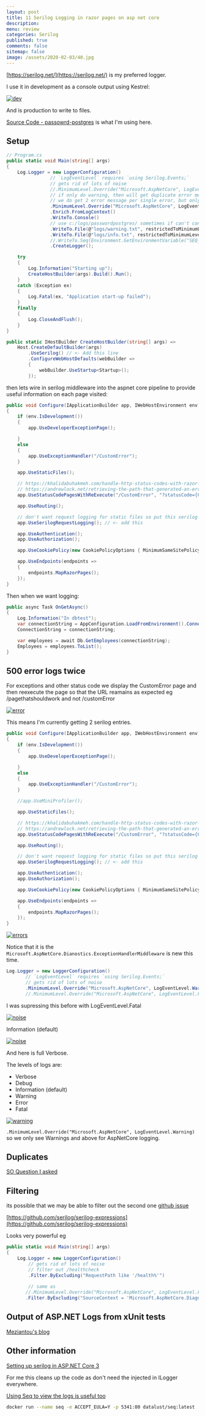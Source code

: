 ```yaml
---
layout: post
title: 11 Serilog Logging in razor pages on asp net core 
description: 
menu: review
categories: Serilog 
published: true 
comments: false     
sitemap: false
image: /assets/2020-02-03/40.jpg
---
```


[https://serilog.net/](https://serilog.net/) is my preferred logger.

I use it in development as a console output using Kestrel:


<!-- [![dev](/assets/2021-03-10/dev.jpg "dev"){:width="500px"}](/assets/2021-03-10/dev.jpg) -->
[![dev](/assets/2021-03-10/dev.jpg "dev")](/assets/2021-03-10/dev.jpg)


And is production to write to files.

[Source Code - passowrd-postgres](https://github.com/djhmateer/password-postgres) is what I'm using here.

## Setup

```c#
// Program.cs
public static void Main(string[] args)
{
    Log.Logger = new LoggerConfiguration()
                // `LogEventLevel` requires `using Serilog.Events;`
                // gets rid of lots of noise
                //.MinimumLevel.Override("Microsoft.AspNetCore", LogEventLevel.Warning)
                // if only do warning, then will get duplicate error messages when an exception is thrown, then again when re-executed
                // we do get 2 error message per single error, but only 1 stack trace
                .MinimumLevel.Override("Microsoft.AspNetCore", LogEventLevel.Fatal)
                .Enrich.FromLogContext()
                .WriteTo.Console()
                // use c:/logs/passwordpostgres/ sometimes if can't control permissions on prod 
                .WriteTo.File(@"logs/warning.txt", restrictedToMinimumLevel: LogEventLevel.Warning, rollingInterval: RollingInterval.Day)
                .WriteTo.File(@"logs/info.txt", restrictedToMinimumLevel: LogEventLevel.Information, rollingInterval: RollingInterval.Day)
                //.WriteTo.Seq(Environment.GetEnvironmentVariable("SEQ_URL") ?? "http://localhost:5341")
                .CreateLogger();

    try
    {
        Log.Information("Starting up");
        CreateHostBuilder(args).Build().Run();
    }
    catch (Exception ex)
    {
        Log.Fatal(ex, "Application start-up failed");
    }
    finally
    {
        Log.CloseAndFlush();
    }
}

public static IHostBuilder CreateHostBuilder(string[] args) =>
    Host.CreateDefaultBuilder(args)
        .UseSerilog() // <- Add this line
        .ConfigureWebHostDefaults(webBuilder =>
        {
            webBuilder.UseStartup<Startup>();
        });
```

then lets wire in serilog middleware into the aspnet core pipeline to provide useful information on each page visited:

```cs
public void Configure(IApplicationBuilder app, IWebHostEnvironment env)
{
    if (env.IsDevelopment())
    {
        app.UseDeveloperExceptionPage();

    }
    else
    {
        app.UseExceptionHandler("/CustomError");
    }

    app.UseStaticFiles(); 

    // https://khalidabuhakmeh.com/handle-http-status-codes-with-razor-pages
    // https://andrewlock.net/retrieving-the-path-that-generated-an-error-with-the-statuscodepages-middleware/
    app.UseStatusCodePagesWithReExecute("/CustomError", "?statusCode={0}");

    app.UseRouting();

    // don't want request logging for static files so put this serilog middleware here in the pipeline
    app.UseSerilogRequestLogging(); // <- add this

    app.UseAuthentication();
    app.UseAuthorization();

    app.UseCookiePolicy(new CookiePolicyOptions { MinimumSameSitePolicy = SameSiteMode.Strict });

    app.UseEndpoints(endpoints =>
    {
        endpoints.MapRazorPages();
    });
}
```

Then when we want logging:

```cs
public async Task OnGetAsync()
{
    Log.Information("In dbtest");
    var connectionString = AppConfiguration.LoadFromEnvironment().ConnectionString;
    ConnectionString = connectionString;

    var employees = await Db.GetEmployees(connectionString);
    Employees = employees.ToList();
}
```

## 500 error logs twice

For exceptions and other status code we display the CustomError page and then reexecute the page so that the URL reamains as expected eg /pagethatshouldwork and not /customError

[![error](/assets/2021-03-10/errors.jpg "errors")](/assets/2021-03-10/errors.jpg)

This means I'm currently getting 2 serilog entries.

```cs
public void Configure(IApplicationBuilder app, IWebHostEnvironment env)
{
    if (env.IsDevelopment())
    {
        app.UseDeveloperExceptionPage();

    }
    else
    {
        app.UseExceptionHandler("/CustomError");
    }

    //app.UseMiniProfiler();

    app.UseStaticFiles(); 

    // https://khalidabuhakmeh.com/handle-http-status-codes-with-razor-pages
    // https://andrewlock.net/retrieving-the-path-that-generated-an-error-with-the-statuscodepages-middleware/
    app.UseStatusCodePagesWithReExecute("/CustomError", "?statusCode={0}");

    app.UseRouting();

    // don't want request logging for static files so put this serilog middleware here in the pipeline
    app.UseSerilogRequestLogging(); // <- add this

    app.UseAuthentication();
    app.UseAuthorization();

    app.UseCookiePolicy(new CookiePolicyOptions { MinimumSameSitePolicy = SameSiteMode.Strict });

    app.UseEndpoints(endpoints =>
    {
        endpoints.MapRazorPages();
    });
}

```

[![errors](/assets/2021-03-10/errors2.jpg "errors")](/assets/2021-03-10/errors2.jpg)

Notice that it is the `Microsoft.AspNetCore.Dianostics.ExceptionHandlerMiddleware` is new this time.

```cs
Log.Logger = new LoggerConfiguration()
       // `LogEventLevel` requires `using Serilog.Events;`
       // gets rid of lots of noise
       .MinimumLevel.Override("Microsoft.AspNetCore", LogEventLevel.Warning)
       //.MinimumLevel.Override("Microsoft.AspNetCore", LogEventLevel.Fatal)
```
I was supressing this before with LogEventLevel.Fatal

[![noise](/assets/2021-03-10/noise.jpg "noise")](/assets/2021-03-10/noise.jpg)

Information (default)

[![noise](/assets/2021-03-10/verbose.jpg "verbose")](/assets/2021-03-10/verbose.jpg)

And here is full Verbose.

The levels of logs are:

- Verbose
- Debug
- Information (default)
- Warning
- Error
- Fatal

[![warning](/assets/2021-03-10/warning.jpg "warningl")](/assets/2021-03-10/warning.jpg)

`.MinimumLevel.Override("Microsoft.AspNetCore", LogEventLevel.Warning)` so we only see Warnings and above for AspNetCore logging.

## Duplicates

[SO Question I asked](https://stackoverflow.com/questions/66580124/duplicate-error-messages-with-serilog-asp-net-core)

## Filtering

its possible that we may be able to filter out the second one [github issue](https://github.com/dotnet/aspnetcore/issues/19740) 

[https://github.com/serilog/serilog-expressions](https://github.com/serilog/serilog-expressions)

Looks very powerful eg

```cs
public static void Main(string[] args)
{
    Log.Logger = new LoggerConfiguration()
        // gets rid of lots of noise
        // filter out /healthcheck
        .Filter.ByExcluding("RequestPath like '/health%'")
        
        // same as 
       //.MinimumLevel.Override("Microsoft.AspNetCore", LogEventLevel.Fatal)
       .Filter.ByExcluding("SourceContext = 'Microsoft.AspNetCore.Diagnostics.ExceptionHandlerMiddleware'")

```

## Output of ASP.NET Logs from xUnit tests

[Meziantou's blog](https://www.meziantou.net/how-to-get-asp-net-core-logs-in-the-output-of-xunit-tests.htm) 


## Other information

[Setting up serilog in ASP.NET Core 3](https://nblumhardt.com/2019/10/serilog-in-aspnetcore-3/)

For me this cleans up the code as don't need the injected in ILogger everywhere.

[Using Seq to view the logs is useful too](https://docs.datalust.co/docs/getting-started-with-docker)

```bash
docker run --name seq -e ACCEPT_EULA=Y -p 5341:80 datalust/seq:latest
```

